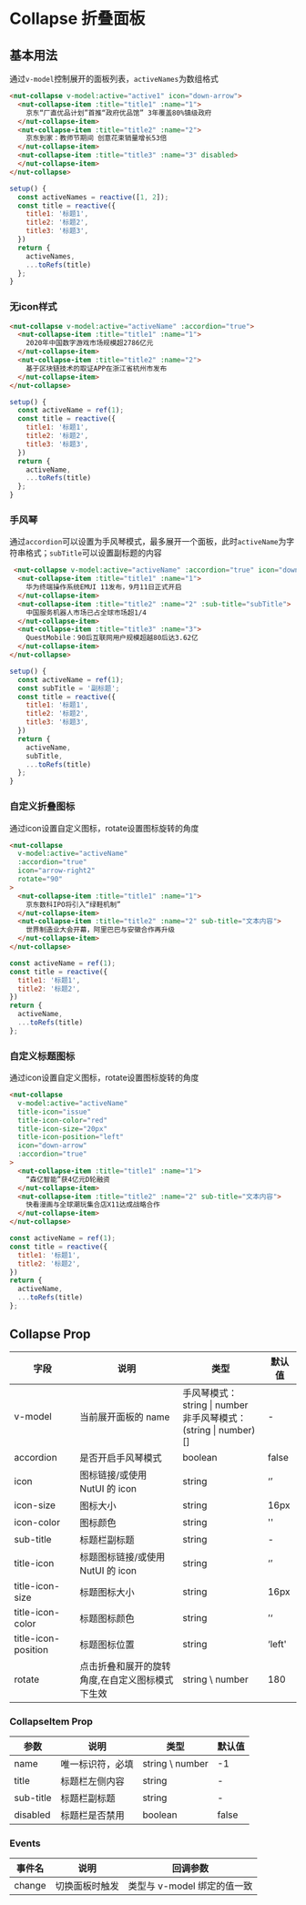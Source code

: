 # Collapse 折叠面板

## 基本用法

通过`v-model`控制展开的面板列表，`activeNames`为数组格式

```html
<nut-collapse v-model:active="active1" icon="down-arrow">
  <nut-collapse-item :title="title1" :name="1">
    京东“厂直优品计划”首推“政府优品馆” 3年覆盖80%镇级政府
  </nut-collapse-item>
  <nut-collapse-item :title="title2" :name="2">
    京东到家：教师节期间 创意花束销量增长53倍
  </nut-collapse-item>
  <nut-collapse-item :title="title3" :name="3" disabled>
  </nut-collapse-item>
</nut-collapse>
```

``` javascript
setup() {
  const activeNames = reactive([1, 2]);
  const title = reactive({
    title1: '标题1',
    title2: '标题2',
    title3: '标题3',
  })
  return {
    activeNames,
    ...toRefs(title)
  };
}
```
### 无icon样式

```html
<nut-collapse v-model:active="activeName" :accordion="true">
  <nut-collapse-item :title="title1" :name="1">
    2020年中国数字游戏市场规模超2786亿元
  </nut-collapse-item>
  <nut-collapse-item :title="title2" :name="2">
    基于区块链技术的取证APP在浙江省杭州市发布
  </nut-collapse-item>
</nut-collapse>
```

``` javascript
setup() {
  const activeName = ref(1);
  const title = reactive({
    title1: '标题1',
    title2: '标题2',
    title3: '标题3',
  })
  return {
    activeName,
    ...toRefs(title)
  };
}
```

### 手风琴

通过`accordion`可以设置为手风琴模式，最多展开一个面板，此时`activeName`为字符串格式；`subTitle`可以设置副标题的内容

```html
 <nut-collapse v-model:active="activeName" :accordion="true" icon="down-arrow">
  <nut-collapse-item :title="title1" :name="1">
    华为终端操作系统EMUI 11发布，9月11日正式开启
  </nut-collapse-item>
  <nut-collapse-item :title="title2" :name="2" :sub-title="subTitle">
    中国服务机器人市场已占全球市场超1/4
  </nut-collapse-item>
  <nut-collapse-item :title="title3" :name="3">
    QuestMobile：90后互联网用户规模超越80后达3.62亿
  </nut-collapse-item>
</nut-collapse>
```

``` javascript
setup() {
  const activeName = ref(1);
  const subTitle = '副标题';
  const title = reactive({
    title1: '标题1',
    title2: '标题2',
    title3: '标题3',
  })
  return {
    activeName,
    subTitle,
    ...toRefs(title)
  };
}
```


### 自定义折叠图标

通过icon设置自定义图标，rotate设置图标旋转的角度

```html
<nut-collapse
  v-model:active="activeName"
  :accordion="true"
  icon="arrow-right2"
  rotate="90"
>
  <nut-collapse-item :title="title1" :name="1">
    京东数科IPO将引入“绿鞋机制”
  </nut-collapse-item>
  <nut-collapse-item :title="title2" :name="2" sub-title="文本内容">
    世界制造业大会开幕，阿里巴巴与安徽合作再升级
  </nut-collapse-item>
</nut-collapse>
```

``` javascript
const activeName = ref(1);
const title = reactive({
  title1: '标题1',
  title2: '标题2',
})
return {
  activeName,
  ...toRefs(title)
};
```


### 自定义标题图标

通过icon设置自定义图标，rotate设置图标旋转的角度

```html
<nut-collapse
  v-model:active="activeName"
  title-icon="issue"
  title-icon-color="red"
  title-icon-size="20px"
  title-icon-position="left"
  icon="down-arrow"
  :accordion="true"
>
  <nut-collapse-item :title="title1" :name="1">
    “森亿智能”获4亿元D轮融资
  </nut-collapse-item>
  <nut-collapse-item :title="title2" :name="2" sub-title="文本内容">
    快看漫画与全球潮玩集合店X11达成战略合作
  </nut-collapse-item>
</nut-collapse>
```

``` javascript
const activeName = ref(1);
const title = reactive({
  title1: '标题1',
  title2: '标题2',
})
return {
  activeName,
  ...toRefs(title)
};
```

## Collapse Prop

| 字段 | 说明 | 类型 | 默认值
|----- | ----- | ----- | ----- 
| v-model | 当前展开面板的 name | 手风琴模式：string \| number<br>非手风琴模式：(string \| number)[] | - |
| accordion | 是否开启手风琴模式 | boolean | false |
| icon | 图标链接/或使用 NutUI 的 icon | string | ‘’ |
| icon-size | 图标大小 | string | 16px |
| icon-color | 图标颜色 | string | '' |
| sub-title | 标题栏副标题 | string | - |
| title-icon | 标题图标链接/或使用 NutUI 的 icon | string | ‘’ |
| title-icon-size | 标题图标大小 | string | 16px |
| title-icon-color | 标题图标颜色 | string | ’‘ |
| title-icon-position | 标题图标位置 | string | ‘left' |
| rotate | 点击折叠和展开的旋转角度,在自定义图标模式下生效 | string \ number | 180 |

### CollapseItem Prop
| 参数 | 说明 | 类型 | 默认值 | 
|------|------|------|------|
| name | 唯一标识符，必填 | string \ number | -1 |
| title | 标题栏左侧内容 | string | - |
| sub-title | 标题栏副标题 | string | - |
| disabled | 标题栏是否禁用 | boolean | false |

### Events

| 事件名 | 说明 | 回调参数 |
|------|------|------|
| change | 切换面板时触发 | 类型与 v-model 绑定的值一致 |